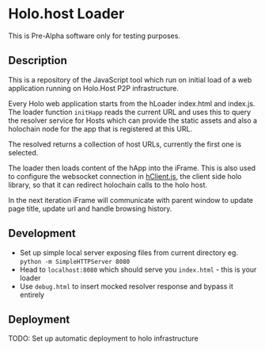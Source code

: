 # Holo.host Loader

This is Pre-Alpha software only for testing purposes.

## Description

This is a repository of the JavaScript tool which run on initial load of a web application running on Holo.Host P2P infrastructure.

Every Holo web application starts from the hLoader index.html and index.js. The loader function `initHapp` reads the current URL and uses this to query the resolver service for Hosts which can provide the static assets and also a holochain node for the app that is registered at this URL.

The resolved returns a collection of host URLs, currently the first one is selected.

The loader then loads content of the hApp into the iFrame. This is also used to configure the websocket connection in [hClient.js](https://github.com/Holo-Host/hClient.js/), the client side holo library, so that it can redirect holochain calls to the holo host.

In the next iteration iFrame will communicate with parent window to update page title, update url and handle browsing history.

## Development
- Set up simple local server exposing files from current directory eg. `python -m SimpleHTTPServer 8080`
- Head to `localhost:8080` which should serve you `index.html` - this is your loader
- Use `debug.html` to insert mocked resolver response and bypass it entirely


## Deployment

TODO: Set up automatic deployment to holo infrastructure
